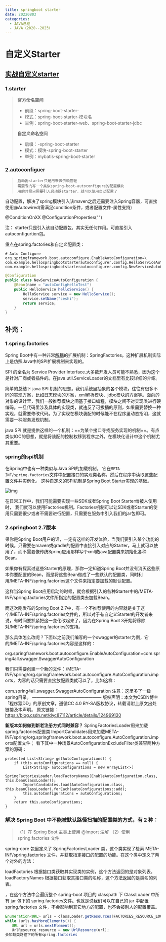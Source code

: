 ```yaml
---
title: springboot starter
date: 20220803
categories:
  - JAVA总结
  - JAVA（2020--2023）
---
```


# 自定义Starter

## [实战自定义starter](https://www.jianshu.com/p/b5794bbd4b54?u_atoken=c955873d-977a-49c4-95b6-dd5c8fe584d2&u_asession=016W2NXtm9hDkb4V4OPWW2mDJTmVuFtk_BsdGMis6RwytwnmjQAGiRvjpcw9f3wdCJX0KNBwm7Lovlpxjd_P_q4JsKWYrT3W_NKPr8w6oU7K8y-6S-evvcPY-rvjgpWMbFPMqDvQo0pEVbhSjSW3HVJmBkFo3NEHBv0PZUm6pbxQU&u_asig=05ReNMps794XZLa2116BvqUYBjSGurixtQAfqoGSMeocyIvpYk3MUFd6HvojHursjHEYBl-Sc5p-N3rai4th5Rb87fDgsg4lzzzLxbz37fL9KJYUH0UGtnJeS_-F75KEpKZT93KnFRSsi-UT-lFuvoX44V7wnwJK5aFUp0aLQg6A39JS7q8ZD7Xtz2Ly-b0kmuyAKRFSVJkkdwVUnyHAIJzYfWdsfA9l6hNtc7tKB31jMpjFd6OTnJz6GCNoPSw6tWOF33MttdlYrQH7V14NMYIe3h9VXwMyh6PgyDIVSG1W_BOXPoTUeg3sBmzg2QZAtukJazJ-vHwBN39DhjYpKlM1rVYfg5X4Tr1Gnynru-A_BmA7f-t84zR_tn8bNJFNDumWspDxyAEEo4kbsryBKb9Q&u_aref=hw2DeVMd98nH9lFpliBVrnsiIdg%3D)

### 1.starter

> **官方命名空间**
>
> - 前缀：spring-boot-starter-
> - 模式：spring-boot-starter-模块名
> - 举例：spring-boot-starter-web、spring-boot-starter-jdbc
>
> **自定义命名空间**
>
> - 后缀：-spring-boot-starter
> - 模式：模块-spring-boot-starter
> - 举例：mybatis-spring-boot-starter

### 2.autoconfiguer

> ```undefined
> 启动器starter只是用来做依赖管理
> 需要专门写一个类似spring-boot-autoconfigure的配置模块
> 用的时候只需要引入启动器starter，就可以使用自动配置了
> ```

自动配置，解决了spring模块引入该maven之后还需要注入Spring容器，可直接使用@Autowired(需满足condition条件，或者配置文件-属性支持)

@ConditionOnXX  @ConfigurationProperties("")

注： starter只是引入该自动配置包，其实无任何作用。可直接引入autoconfigurtion包。

重点在spring.factories和自定义配置类：

```spring
# Auto Configure
org.springframework.boot.autoconfigure.EnableAutoConfiguration=\
com.example.hellospringbootstarterautoconfigurer.config.HelloServiceAutoConfiguration,\
com.example.hellospringbootstarterautoconfigurer.config.NewServiceAutoConfiguration
```

```java
@Configuration
public class NewServiceAutoConfiguration {
    @Bean(name = "autoConfigHelloTest")
    public HelloService helloService() {
        HelloService service = new HelloService();
        service.setName("ceshi");
        return service;
    }
}
```

## 补充：

### 1.spring.factories

Spring Boot中有一种非常[解耦](https://so.csdn.net/so/search?q=解耦&spm=1001.2101.3001.7020)的扩展机制：SpringFactories。这种扩展机制实际上是仿照Java中的SPI扩展机制来实现的。

SPI 的全名为 Service Provider Interface.大多数开发人员可能不熟悉，因为这个是针对厂商或者插件的。在java.util.ServiceLoader的文档里有比较详细的介绍。

简单的总结下 java SPI 机制的思想。我们系统里抽象的各个模块，往往有很多不同的实现方案，比如日志模块的方案，xml解析模块、jdbc模块的方案等。面向的对象的设计里，我们一般推荐模块之间基于接口编程，模块之间不对实现类进行硬编码。一旦代码里涉及具体的实现类，就违反了可拔插的原则，如果需要替换一种实现，就需要修改代码。为了实现在模块装配的时候能不在程序里动态指明，这就需要一种服务发现机制。

java SPI 就是提供这样的一个机制：==为某个接口寻找服务实现的机制==。有点类似IOC的思想，就是将装配的控制权移到程序之外，在模块化设计中这个机制尤其重要。


### spring的spi机制

在Spring中也有一种类似与Java SPI的加载机制。 它在`META-INF/spring.factories`文件中配置接口的实现类名称，然后在程序中读取这些配置文件并实例化。 这种自定义的SPI机制是Spring Boot Starter实现的基础。

![img](https://imgconvert.csdnimg.cn/aHR0cHM6Ly91c2VyLWdvbGQtY2RuLnhpdHUuaW8vMjAxOS84LzUvMTZjNjA4MjIyN2RmNDlmNA?x-oss-process=image/format,png)

在日常工作中，我们可能需要实现一些SDK或者Spring Boot Starter给被人使用时， 我们就可以使用Factories机制。Factories机制可以让SDK或者Starter的使用只需要很少或者不需要进行配置，只需要在服务中引入我们的jar包即可。

### 2.springboot 2.7版本

果你是Spring Boot用户的话，一定有这样的开发体验，当我们要引入某个功能的时候，只需要在maven或gradle的配置中直接引入对应的Starter，马上就可以使用了，而不需要像传统Spring应用那样写个xml或java配置类来初始化各种Bean。

如果你有探索过这些Starter的原理，那你一定知道Spring Boot并没有消灭这些原本你要配置的Bean，而是将这些Bean做成了一些默认的配置类，同时利用/META-INF/spring.factories这个文件来指定要加载的默认配置。

这样当Spring Boot应用启动的时候，就会根据引入的各种Starter中的/META-INF/spring.factories文件所指定的配置类去加载Bean。

而这次刚发布的Spring Boot 2.7中，有一个不推荐使用的内容就是关于这个/META-INF/spring.factories文件的，所以对于有自定义Starter的开发者来说，有时间要抓紧把这一变化改起来了，因为在Spring Boot 3开始将移除对/META-INF/spring.factories的支持。



那么具体怎么改呢？下面以之前我们编写的一个swagger的starter为例，它的/META-INF/spring.factories内容是这样的：

org.springframework.boot.autoconfigure.EnableAutoConfiguration=com.spring4all.swagger.SwaggerAutoConfiguration

我们只需要创建一个新的文件：/META-INF/spring/org.springframework.boot.autoconfigure.AutoConfiguration.imports，内容的话只需要直接放配置类就可以了，比如这样：

com.spring4all.swagger.SwaggerAutoConfiguration
注意：这里多了一级spring目录。
————————————————
版权声明：本文为CSDN博主「程序猿DD」的原创文章，遵循CC 4.0 BY-SA版权协议，转载请附上原文出处链接及本声明。
原文链接：https://blog.csdn.net/dyc87112/article/details/124969130

**新版本如何做到新老注册方式同时兼容？**
SpringFactoriesLoader用来加载spring.factories配置类
ImportCandidates用来加载META-INF/spring/org.springframework.boot.autoconfigure.AutoConfiguration.imports配置文件；
看下其中一种场景AutoConfigurationExcludeFilter类兼容两种方案的源码：

	protected List<String> getAutoConfigurations() {
		if (this.autoConfigurations == null) {
			List<String> autoConfigurations = new ArrayList<>(
					SpringFactoriesLoader.loadFactoryNames(EnableAutoConfiguration.class, this.beanClassLoader));
			ImportCandidates.load(AutoConfiguration.class, this.beanClassLoader).forEach(autoConfigurations::add);
			this.autoConfigurations = autoConfigurations;
		}
		return this.autoConfigurations;
	}


### 解决 Spring Boot 中不能被默认路径扫描的配置类的方式，有 2 种：

> （1）在 Spring Boot 主类上使用 @Import 注解
> （2）使用 spring.factories 文件

spring-core 包里定义了 SpringFactoriesLoader 类，这个类实现了检索 META-INF/spring.factories 文件，并获取指定接口的配置的功能。在这个类中定义了两个对外的方法：

loadFactories 根据接口类获取其实现类的实例，这个方法返回的是对象列表。
loadFactoryNames 根据接口获取其接口类的名称，这个方法返回的是类名的列表。

，在这个方法中会遍历整个 spring-boot 项目的 classpath 下 ClassLoader 中所有 jar 包下的 spring.factories文件。也就是说我们可以在自己的 jar 中配置 spring.factories 文件，不会影响到其它地方的配置，也不会被别人的配置覆盖。


```java
Enumeration<URL> urls = classLoader.getResources(FACTORIES_RESOURCE_LOCATION);
while (urls.hasMoreElements()) {
   URL url = urls.nextElement();
   UrlResource resource = new UrlResource(url);
会加载类路径下的所有spring.factories
```

